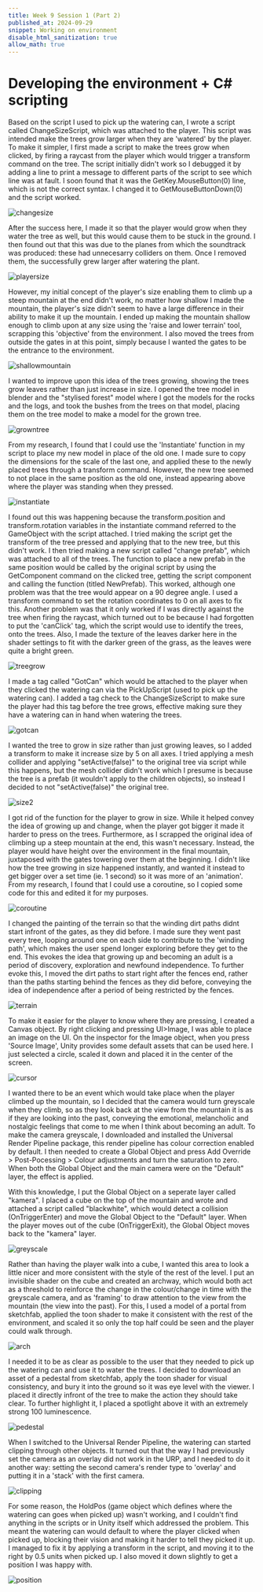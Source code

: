 ```yaml
---
title: Week 9 Session 1 (Part 2)
published_at: 2024-09-29
snippet: Working on environment
disable_html_sanitization: true
allow_math: true
---
```


# Developing the environment + C# scripting

Based on the script I used to pick up the watering can, I wrote a script called ChangeSizeScript, which was attached to the player. This script was intended make the trees grow larger when they are 'watered' by the player. To make it simpler, I first made a script to make the trees grow when clicked, by firing a raycast from the player which would trigger a transform command on the tree. The script initially didn't work so I debugged it by adding a line to print a message to different parts of the script to see which line was at fault. I soon found that it was the GetKey.MouseButton(0) line, which is not the correct syntax. I changed it to GetMouseButtonDown(0) and the script worked.

![changesize](/w08s2/changesize.png)

After the success here, I made it so that the player would grow when they water the tree as well, but this would cause them to be stuck in the ground. I then found out that this was due to the planes from which the soundtrack was produced: these had unnecesarry colliders on them. Once I removed them, the successfully grew larger after watering the plant. 

![playersize](/w08s2/playersize.png)

However, my initial concept of the player's size enabling them to climb up a steep mountain at the end didn't work, no matter how shallow I made the mountain, the player's size didn't seem to have a large difference in their ability to make it up the mountain. I ended up making the mountain shallow enough to climb upon at any size using the 'raise and lower terrain' tool, scrapping this 'objective' from the environment. I also moved the trees from outside the gates in at this point, simply because I wanted the gates to be the entrance to the environment.

![shallowmountain](/w08s2/shallowmountain.png)

I wanted to improve upon this idea of the trees growing, showing the trees grow leaves rather than just increase in size. I opened the tree model in blender and the "stylised forest" model where I got the models for the rocks and the logs, and took the bushes from the trees on that model, placing them on the tree model to make a model for the grown tree. 

![growntree](/w08s2/growntree.png)

From my research, I found that I could use the 'Instantiate' function in my script to place my new model in place of the old one. I made sure to copy the dimensions for the scale of the last one, and applied these to the newly placed trees through a transform command. However, the new tree seemed to not place in the same position as the old one, instead appearing above where the player was standing when they pressed. 

![instantiate](/w08s2/instantiatee.png)

I found out this was happening because the transform.position and transform.rotation variables in the instantiate command referred  to the GameObject with the script attached. I tried making the script get the transform of the tree pressed and applying that to the new tree, but this didn't work. I then tried making a new script called "change prefab", which was attached to all of the trees. The function to place a new prefab in the same position would be called by the original script by using the GetComponent command on the clicked tree, getting the script component and calling the function (titled NewPrefab). This worked, although one problem was that the tree would appear on a 90 degree angle. I used a transform command to set the rotation coordinates to 0 on all axes to fix this. Another problem was that it only worked if I was directly against the tree when firing the raycast, which turned out to be because I had forgotten to put the 'canClick' tag, which the script would use to identify the trees, onto the trees. Also, I made the texture of the leaves darker here in the shader settings to fit with the darker green of the grass, as the leaves were quite a bright green. 

![treegrow](/w08s2/treegrow.png)

I made a tag called "GotCan" which would be attached to the player when they clicked the watering can via the PickUpScript (used to pick up the watering can). I added a tag check to the ChangeSizeScript to make sure the player had this tag before the tree grows, effective making sure they have a watering can in hand when watering the trees.

![gotcan](/w08s2/gotcan.png)

I wanted the tree to grow in size rather than just growing leaves, so I added a transform to make it increase size by 5 on all axes. I tried applying a mesh collider and applying "setActive(false)" to the original tree via script while this happens, but the mesh collider didn't work which I presume is because the tree is a prefab (it wouldn't apply to the children objects), so instead I decided to not "setActive(false)" the original tree. 

![size2](/w08s2/size2.png)

I got rid of the function for the player to grow in size. While it helped convey the idea of growing up and change, when the player got bigger it made it harder to press on the trees. Furthermore, as I scrapped the original idea of climbing up a steep mountain at the end, this wasn't necessary. Instead, the player would have height over the environment in the final mountain, juxtaposed with the gates towering over them at the beginning. I didn't like how the tree growing in size happened instantly, and wanted it instead to get bigger over a set time (ie. 1 second) so it was more of an 'animation'. From my research, I found that I could use a coroutine, so I copied some code for this and edited it for my purposes. 

![coroutine](/w08s2/coroutine.png)

I changed the painting of the terrain so that the winding dirt paths didnt start infront of the gates, as they did before. I made sure they went past every tree, looping around one on each side to contribute to the 'winding path', which makes the user spend longer exploring before they get to the end. This evokes the idea that growing up and becoming an adult is a period of discovery, exploration and newfound independence. To further evoke this, I moved the dirt paths to start right after the fences end, rather than the paths starting behind the fences as they did before, conveying the idea of independence after a period of being restricted by the fences. 

![terrain](/w08s2/terrain.png)

To make it easier for the player to know where they are pressing, I created a Canvas object. By right clicking and pressing UI>Image, I was able to place an image on the UI. On the inspector for the Image object, when you press 'Source Image', Unity provides some default assets that can be used here. I just selected a circle, scaled it down and placed it in the center of the screen.

![cursor](/w08s2/cursor.png)

I wanted there to be an event which would take place when the player climbed up the mountain, so I decided that the camera would turn greyscale when they climb, so as they look back at the view from the mountain it is as if they are looking into the past, conveying the emotional, melancholic and nostalgic feelings that come to me when I think about becoming an adult. To make the camera greyscale, I downloaded and installed the Universal Render Pipeline package, this render pipeline has colour correction enabled by default. I then needed to create a Global Object and press Add Override > Post-Pocessing > Colour adjustments and turn the saturation to zero. When both the Global Object and the main camera were on the "Default" layer, the effect is applied. 

With this knowledge, I put the Global Object on a seperate layer called "kamera". I placed a cube on the top of the mountain and wrote and attached a script called "blackwhite", which would detect a collision (OnTriggerEnter) and move the Global Object to the "Default" layer. When the player moves out of the cube (OnTriggerExit), the Global Object moves back to the "kamera" layer.

![greyscale](/w08s2/greyscale.png)

Rather than having the player walk into a cube, I wanted this area to look a little nicer and more consistent with the style of the rest of the level. I put an invisible shader on the cube and created an archway, which would both act as a threshold to reinforce the change in the colour/change in time with the greyscale camera, and as 'framing' to draw attention to the view from the mountain (the view into the past). For this, I used a model of a portal from sketchfab, applied the toon shader to make it consistent with the rest of the environment, and scaled it so only the top half could be seen and the player could walk through.

![arch](/w08s2/greyscale.png)

I needed it to be as clear as possible to the user that they needed to pick up the watering can and use it to water the trees. I decided to download an asset of a pedestal from sketchfab, apply the toon shader for visual consistency, and bury it into the ground so it was eye level with the viewer. I placed it directly infront of the tree to make the action they should take clear. To further highlight it, I placed a spotlight above it with an extremely strong 100 luminescence. 

![pedestal](/w08s2/pedestal.png)

When I switched to the Universal Render Pipeline, the watering can started clipping through other objects. It turned out that the way I had previously set the camera as an overlay did not work in the URP, and I needed to do it another way: setting the second camera's render type to 'overlay' and putting it in a 'stack' with the first camera. 

![clipping](/w08s2/clipping.png)

For some reason, the HoldPos (game object which defines where the watering can goes when picked up) wasn't working, and I couldn't find anything in the scripts or in Unity itself which addressed the problem. This meant the watering can would default to where the player clicked when picked up, blocking their vision and making it harder to tell they picked it up. I managed to fix it by applying a transform in the script, and moving it to the right by 0.5 units when picked up. I also moved it down slightly to get a position I was happy with. 

![position](/w08s2/position.png)